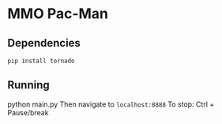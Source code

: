 # MMO Pac-Man
## Dependencies
```
pip install tornado
```

## Running
python main.py
Then navigate to `localhost:8888`
To stop: Ctrl + Pause/break